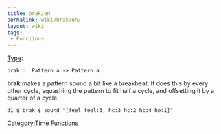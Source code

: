 ```yaml
---
title: brak/en
permalink: wiki/brak/en/
layout: wiki
tags:
 - Functions
---
```


[Type](/wiki/Type_signature "wikilink"):

    brak :: Pattern a -> Pattern a

**brak** makes a pattern sound a bit like a breakbeat. It does this by
every other cycle, squashing the pattern to fit half a cycle, and
offsetting it by a quarter of a cycle.

    d1 $ brak $ sound "[feel feel:3, hc:3 hc:2 hc:4 ho:1]"

[Category:Time Functions](/wiki/Category:Time_Functions "wikilink")
